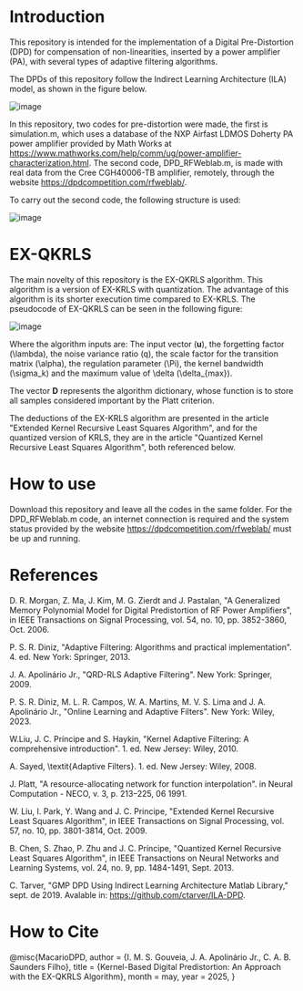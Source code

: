 # Introduction
This repository is intended for the implementation of a Digital Pre-Distortion (DPD) for compensation of non-linearities, inserted by a power amplifier (PA), with several types of adaptive filtering algorithms.

The DPDs of this repository follow the Indirect Learning Architecture (ILA) model, as shown in the figure below.

![image](https://github.com/user-attachments/assets/88d4966d-faad-475e-911e-1c4eeb7ce5e8)

In this repository, two codes for pre-distortion were made, the first is simulation.m, which uses a database of the NXP Airfast LDMOS Doherty PA power amplifier provided by Math Works at https://www.mathworks.com/help/comm/ug/power-amplifier-characterization.html. The second code, DPD_RFWeblab.m, is made with real data from the Cree CGH40006-TB amplifier, remotely, through the website https://dpdcompetition.com/rfweblab/.

To carry out the second code, the following structure is used:

![image](https://github.com/user-attachments/assets/35d0c5f2-c3fd-4bbb-9d82-c180e5e3bb33)

# EX-QKRLS

The main novelty of this repository is the EX-QKRLS algorithm. This algorithm is a version of EX-KRLS with quantization. The advantage of this algorithm is its shorter execution time compared to EX-KRLS. The pseudocode of EX-QKRLS can be seen in the following figure:

![image](https://github.com/user-attachments/assets/179e39e2-1ac2-4e85-bbe5-87a4fd560800)

Where the algorithm inputs are: The input vector (**u**), the forgetting factor (\lambda), the noise variance ratio (q), the scale factor for the transition matrix (\alpha), the regulation parameter (\Pi), the kernel bandwidth (\sigma_k) and the maximum value of \delta (\delta_{max}).

The vector **D** represents the algorithm dictionary, whose function is to store all samples considered important by the Platt criterion.

The deductions of the EX-KRLS algorithm are presented in the article "Extended Kernel Recursive Least Squares Algorithm", and for the quantized version of KRLS, they are in the article "Quantized Kernel Recursive Least Squares Algorithm", both referenced below.

# How to use

Download this repository and leave all the codes in the same folder. For the DPD_RFWeblab.m code, an internet connection is required and the system status provided by the website https://dpdcompetition.com/rfweblab/ must be up and running.

# References

D. R. Morgan, Z. Ma, J. Kim, M. G. Zierdt and J. Pastalan, "A Generalized Memory Polynomial Model for Digital Predistortion of RF Power Amplifiers", in IEEE Transactions on Signal Processing, vol. 54, no. 10, pp. 3852-3860, Oct. 2006.

P. S. R. Diniz, "Adaptive Filtering: Algorithms and practical implementation". 4. ed. New York: Springer, 2013.

J. A. Apolinário Jr., "QRD-RLS Adaptive Filtering". New York: Springer, 2009.

P. S. R. Diniz, M. L. R. Campos,  W. A. Martins, M. V. S. Lima and J. A. Apolinário Jr., "Online Learning and Adaptive Filters". New York: Wiley, 2023.

W.Liu, J. C. Príncipe and S. Haykin, "Kernel Adaptive Filtering: A comprehensive introduction". 1. ed. New Jersey: Wiley, 2010.

A. Sayed, \textit{Adaptive Filters}. 1. ed. New Jersey: Wiley, 2008.

J. Platt, "A resource-allocating network for function interpolation". in Neural Computation - NECO, v. 3, p. 213–225, 06 1991.

W. Liu, I. Park, Y. Wang and J. C. Principe, "Extended Kernel Recursive Least Squares Algorithm", in IEEE Transactions on Signal Processing, vol. 57, no. 10, pp. 3801-3814, Oct. 2009.

B. Chen, S. Zhao, P. Zhu and J. C. Príncipe, "Quantized Kernel Recursive Least Squares Algorithm", in IEEE Transactions on Neural Networks and Learning Systems, vol. 24, no. 9, pp. 1484-1491, Sept. 2013.

C. Tarver, "GMP DPD Using Indirect Learning Architecture Matlab Library," sept. de 2019. Avalable in: <https://github.com/ctarver/ILA-DPD>. 

# How to Cite
@misc{MacarioDPD,
  author       = {I. M. S. Gouveia, J. A. Apolinário Jr., C. A. B. Saunders Filho},
  title        = {Kernel-Based Digital Predistortion: An Approach with the EX-QKRLS Algorithm},
  month        = may,
  year         = 2025,
}
